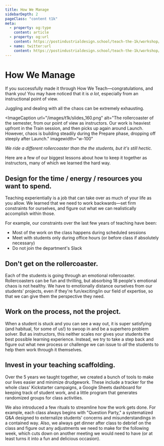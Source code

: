```yaml
---
title: How We Manage
sidebarDepth: 2
pageClass: "content t1k"
meta:
  - property: og:type
    content: article  
  - property: og:url
    content: https://postindustrialdesign.school/teach-the-1k/workshop/how-we-manage/
  - name: twitter:url
    content: https://postindustrialdesign.school/teach-the-1k/workshop/how-we-manage/
---
```


# How We Manage

If you successfully made it through How We Teach—congratulations, and thank you! You may have noticed that it is *a lot*, especially from an instructional point of view.

Juggling and dealing with all the chaos can be extremely exhausting.

<ImageCaption
 url="/images/t1k/slides_160.png"
 alt="The rollercoaster of the semester, from our point of view as instructors. Our work is heaviest upfront in the Train session, and then picks up again around Launch. However, chaos is building steadily during the Prepare phase, dropping off steeply after Launch."
 imagewidth="w-100"
 >

 *We ride a different rollercoaster than the the students, but it's still hectic.*

 </ImageCaption>

Here are a few of our biggest lessons about how to keep it together as instructors, many of which we learned the hard way.

## Design for the time / energy / resources you want to spend.

Teaching experientially is a job that can take over as much of your life as you allow. We learned that we need to work backwards—set firm constraints for ourselves, and figure out what we can realistically accomplish within those.

For example, our constraints over the last few years of teaching have been:

* Most of the work on the class happens during scheduled sessions
* Meet with students only during office hours (or before class if absolutely necessary)
* Do not join the department's Slack

## Don't get on the rollercoaster.

Each of the students is going through an emotional rollercoaster. Rollercoasters can be fun and thrilling, but absorbing 18 people's emotional chaos is not healthy. We have to emotionally distance ourselves from our students' projects, even if they're fun/exciting/in our field of expertise, so that we can give them the perspective they need.

## Work on the process, not the project.

When a student is stuck and you can see a way out, it is super satisfying (and habitual, for some of us!) to swoop in and be a superhero problem solver. But as instructors, this neither scales nor gives your students the best possible learning experience. Instead, we try to take a step back and figure out what new process or challenge we can issue to *all* the students to help them work through it themselves.

## Invest in your teaching scaffolding.

Over the 5 years we taught together, we created a bunch of tools to make our lives easier and minimize drudgework. These include a tracker for the whole class' Kickstarter campaigns, a Google Sheets dashboard for keeping track of student work, and a little program that generates randomized groups for class activities.

We also introduced a few rituals to streamline how the work gets done. For example, each class always begins with "Question Party," a systematized Q&A designed to externalize students' concerns and misunderstandings in a contained way. Also, we always get dinner after class to debrief on the class and figure out any adjustments we need to make for the following week, which cuts down on another meeting we would need to have (or at least turns it into a fun and delicious occasion).

<Highlight/>
